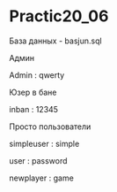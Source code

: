 # Practic20_06
<p>База данных - basjun.sql

<p> Админ
<p><p>Admin : qwerty
<p><p> Юзер в бане
<p><p> inban : 12345

<p>Просто пользователи
<p>simpleuser : simple
<p>user :  password 
<p>newplayer : game
